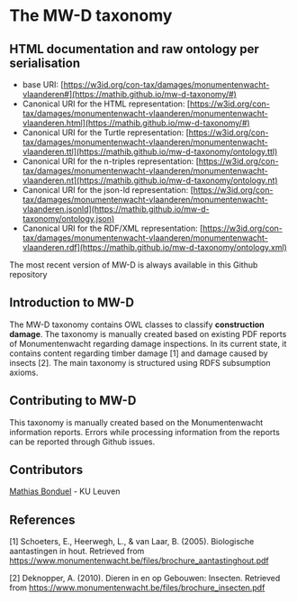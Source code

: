 # The MW-D taxonomy

## HTML documentation and raw ontology per serialisation

* base URI: [https://w3id.org/con-tax/damages/monumentenwacht-vlaanderen#](https://mathib.github.io/mw-d-taxonomy/#)
* Canonical URI for the HTML representation: [https://w3id.org/con-tax/damages/monumentenwacht-vlaanderen/monumentenwacht-vlaanderen.html](https://mathib.github.io/mw-d-taxonomy/#)
* Canonical URI for the Turtle representation: [https://w3id.org/con-tax/damages/monumentenwacht-vlaanderen/monumentenwacht-vlaanderen.ttl](https://mathib.github.io/mw-d-taxonomy/ontology.ttl)
* Canonical URI for the n-triples representation: [https://w3id.org/con-tax/damages/monumentenwacht-vlaanderen/monumentenwacht-vlaanderen.nt](https://mathib.github.io/mw-d-taxonomy/ontology.nt)
* Canonical URI for the json-ld representation: [https://w3id.org/con-tax/damages/monumentenwacht-vlaanderen/monumentenwacht-vlaanderen.jsonld](https://mathib.github.io/mw-d-taxonomy/ontology.json)
* Canonical URI for the RDF/XML representation: [https://w3id.org/con-tax/damages/monumentenwacht-vlaanderen/monumentenwacht-vlaanderen.rdf](https://mathib.github.io/mw-d-taxonomy/ontology.xml)

The most recent version of MW-D is always available in this Github repository

## Introduction to MW-D

The MW-D taxonomy contains OWL classes to classify **construction damage**. The taxonomy is manually created based on existing PDF reports of Monumentenwacht regarding damage inspections. In its current state, it contains content regarding timber damage [1] and damage caused by insects [2]. The main taxonomy is structured using RDFS subsumption axioms.

## Contributing to MW-D

This taxonomy is manually created based on the Monumentenwacht information reports. Errors while processing information from the reports can be reported through Github issues.

## Contributors

[Mathias Bonduel](https://github.com/mathib) - KU Leuven

## References

[1] Schoeters, E., Heerwegh, L., & van Laar, B. (2005). Biologische aantastingen in hout. Retrieved from https://www.monumentenwacht.be/files/brochure_aantastinghout.pdf

[2] Deknopper, A. (2010). Dieren in en op Gebouwen: Insecten. Retrieved from https://www.monumentenwacht.be/files/brochure_insecten.pdf